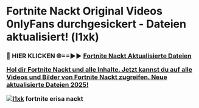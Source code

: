 # Fortnite Nackt Original Videos 0nlyFans durchgesickert - Dateien aktualisiert! (l1xk)

<h3>🔴 HIER KLICKEN 🌐==►► <a href="https://tinyurl.com/h6vf6nb8" rel="nofollow">Fortnite Nackt Aktualisierte Dateien

Hol dir Fortnite Nackt und alle Inhalte. Jetzt kannst du auf alle Videos und Bilder von Fortnite Nackt zugreifen. Neue aktualisierte Dateien 2025!

[![l1xk](https://i.imgur.com/sD4kR3V.gif)](https://tinyurl.com/h6vf6nb8)
fortnite erisa nackt